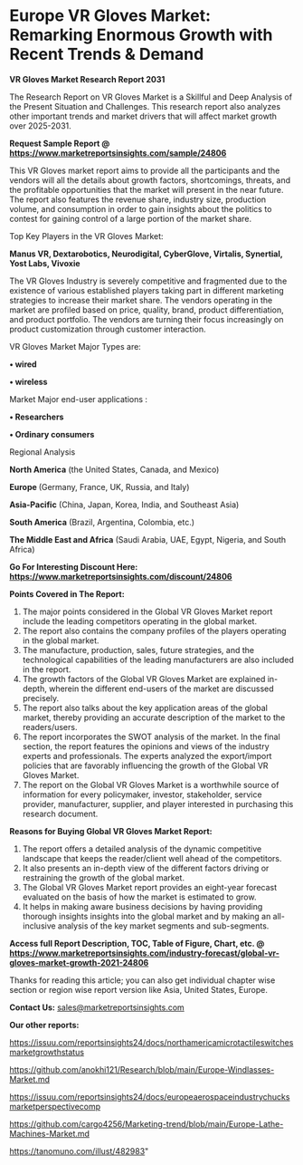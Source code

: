 # Europe VR Gloves Market: Remarking Enormous Growth with Recent Trends & Demand

<strong>VR Gloves Market Research Report 2031</strong>

The Research Report on VR Gloves Market is a Skillful and Deep Analysis of the Present Situation and Challenges. This research report also analyzes other important trends and market drivers that will affect market growth over 2025-2031.

<strong>Request Sample Report @ <a href=https://www.marketreportsinsights.com/sample/24806>https://www.marketreportsinsights.com/sample/24806</a></strong>

This VR Gloves market report aims to provide all the participants and the vendors will all the details about growth factors, shortcomings, threats, and the profitable opportunities that the market will present in the near future. The report also features the revenue share, industry size, production volume, and consumption in order to gain insights about the politics to contest for gaining control of a large portion of the market share.

Top Key Players in the VR Gloves Market:

<strong>Manus VR, Dextarobotics, Neurodigital, CyberGlove, Virtalis, Synertial, Yost Labs, Vivoxie</strong>

The VR Gloves Industry is severely competitive and fragmented due to the existence of various established players taking part in different marketing strategies to increase their market share. The vendors operating in the market are profiled based on price, quality, brand, product differentiation, and product portfolio. The vendors are turning their focus increasingly on product customization through customer interaction.

VR Gloves Market Major Types are:

<strong>• wired

• wireless</strong>

Market Major end-user applications :

<strong>• Researchers

• Ordinary consumers</strong>

Regional Analysis

</u><strong><b>North America</b></strong> (the United States, Canada, and Mexico)

<strong><b>Europe </b></strong>(Germany, France, UK, Russia, and Italy)

<strong><b>Asia-Pacific</b></strong> (China, Japan, Korea, India, and Southeast Asia)

<strong><b>South America</b></strong> (Brazil, Argentina, Colombia, etc.)

<strong><b>The Middle East and Africa</b></strong> (Saudi Arabia, UAE, Egypt, Nigeria, and South Africa)

<strong>Go For Interesting Discount Here: <a href=https://www.marketreportsinsights.com/discount/24806>https://www.marketreportsinsights.com/discount/24806</a></strong>

<strong>Points Covered in The Report:</strong>
<ol>
  <li>The major points considered in the Global VR Gloves Market report include the leading competitors operating in the global market.</li>
  <li>The report also contains the company profiles of the players operating in the global market.</li>
  <li>The manufacture, production, sales, future strategies, and the technological capabilities of the leading manufacturers are also included in the report.</li>
  <li>The growth factors of the Global VR Gloves Market are explained in-depth, wherein the different end-users of the market are discussed precisely.</li>
  <li>The report also talks about the key application areas of the global market, thereby providing an accurate description of the market to the readers/users.</li>
  <li>The report incorporates the SWOT analysis of the market. In the final section, the report features the opinions and views of the industry experts and professionals. The experts analyzed the export/import policies that are favorably influencing the growth of the Global VR Gloves Market.</li>
  <li>The report on the Global VR Gloves Market is a worthwhile source of information for every policymaker, investor, stakeholder, service provider, manufacturer, supplier, and player interested in purchasing this research document.</li>
</ol>
<strong>Reasons for Buying Global VR Gloves Market Report:</strong>

<ol>
  <li>The report offers a detailed analysis of the dynamic competitive landscape that keeps the reader/client well ahead of the competitors.</li>
  <li>It also presents an in-depth view of the different factors driving or restraining the growth of the global market.</li>
  <li>The Global VR Gloves Market report provides an eight-year forecast evaluated on the basis of how the market is estimated to grow.</li>
  <li>It helps in making aware business decisions by having providing thorough insights insights into the global market and by making an all-inclusive analysis of the key market segments and sub-segments.</li>
</ol>
<strong>Access full Report Description, TOC, Table of Figure, Chart, etc. @ <a href=https://www.marketreportsinsights.com/industry-forecast/global-vr-gloves-market-growth-2021-24806>https://www.marketreportsinsights.com/industry-forecast/global-vr-gloves-market-growth-2021-24806</a></strong>


Thanks for reading this article; you can also get individual chapter wise section or region wise report version like Asia, United States, Europe.

<strong>Contact Us:</strong>
sales@marketreportsinsights.com

<strong>Our other reports:</strong>

<a href=https://issuu.com/reportsinsights24/docs/northamericamicrotactileswitchesmarketgrowthstatus>https://issuu.com/reportsinsights24/docs/northamericamicrotactileswitchesmarketgrowthstatus</a>

<a href=https://github.com/anokhi121/Research/blob/main/Europe-Windlasses-Market.md>https://github.com/anokhi121/Research/blob/main/Europe-Windlasses-Market.md</a>

<a href=https://issuu.com/reportsinsights24/docs/europeaerospaceindustrychucksmarketperspectivecomp>https://issuu.com/reportsinsights24/docs/europeaerospaceindustrychucksmarketperspectivecomp</a>

<a href=https://github.com/cargo4256/Marketing-trend/blob/main/Europe-Lathe-Machines-Market.md>https://github.com/cargo4256/Marketing-trend/blob/main/Europe-Lathe-Machines-Market.md</a>

<a href=https://tanomuno.com/illust/482983>https://tanomuno.com/illust/482983</a>"
